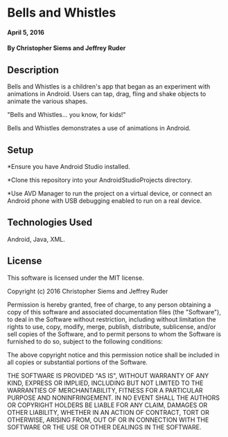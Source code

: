 # Bells and Whistles

#### April 5, 2016

#### By Christopher Siems and Jeffrey Ruder

## Description

Bells and Whistles is a children's app that began as an experiment with animations in Android. 
Users can tap, drag, fling and shake objects to animate the various shapes. 

"Bells and Whistles... you know, for kids!"

Bells and Whistles demonstrates a use of animations in Android.

## Setup
*Ensure you have Android Studio installed.

*Clone this repository into your AndroidStudioProjects directory.

*Use AVD Manager to run the project on a virtual device, or connect an Android phone with USB debugging enabled to run on a real device.

## Technologies Used

Android, Java, XML.

## License

This software is licensed under the MIT license.

Copyright (c) 2016 Christopher Siems and Jeffrey Ruder

Permission is hereby granted, free of charge, to any person obtaining a copy of this software and associated documentation files (the "Software"), to deal in the Software without restriction, including without limitation the rights to use, copy, modify, merge, publish, distribute, sublicense, and/or sell copies of the Software, and to permit persons to whom the Software is furnished to do so, subject to the following conditions:

The above copyright notice and this permission notice shall be included in all copies or substantial portions of the Software.

THE SOFTWARE IS PROVIDED "AS IS", WITHOUT WARRANTY OF ANY KIND, EXPRESS OR IMPLIED, INCLUDING BUT NOT LIMITED TO THE WARRANTIES OF MERCHANTABILITY, FITNESS FOR A PARTICULAR PURPOSE AND NONINFRINGEMENT. IN NO EVENT SHALL THE AUTHORS OR COPYRIGHT HOLDERS BE LIABLE FOR ANY CLAIM, DAMAGES OR OTHER LIABILITY, WHETHER IN AN ACTION OF CONTRACT, TORT OR OTHERWISE, ARISING FROM, OUT OF OR IN CONNECTION WITH THE SOFTWARE OR THE USE OR OTHER DEALINGS IN THE SOFTWARE.

